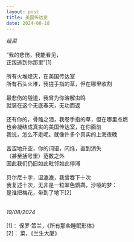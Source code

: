```yaml
---
layout: post
title: 美国传达室
date: 2024-08-18
---
```

*给菜*<br>
<br>
“我的悲伤，我能看见，<br>
正叛逃到你那里”[1]<br>
<br>
所有火堆熄灭，在美国传达室<br>
所有石头火堆，我搓手指的草，但在哪里收割<br>
<br>
最悲伤的隧道，我曾为你溶解虫鸣<br>
就装在这个无底春天，无功而返<br>
<br>
还有你的，骨骼之泪，我卷手指的草，但在哪里点燃<br>
也会凝结成真实的美国传达室，在你面前<br>
我说，怎么不走呢。就像许多个真实的上海夜晚<br>
<br>
苦涩地升空，你的词语，闪烁，直到消失<br>
（甚至括号里）范数之外<br>
因此我们仍旧如此毗邻如此停滞<br>
<br>
贝尔尼十字，湿漉漉，我曾吞下十次<br>
我复述十次，无非是一粒翠色鹦鹉，沙哑的梦：<br>
是谁把梅花，带到了地下[2]<br>
<br>
<br>
*19/08/2024*<br>
<br>
[1]： 保罗·策兰，《所有那些睡眠形体》<br>
[2]： 菜，《兰生大厦》<br>
